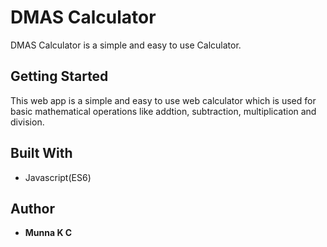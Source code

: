 # DMAS Calculator
 DMAS Calculator is a simple and easy to use Calculator.
 
## Getting Started
 This web app is a simple and easy to use web calculator which is used for basic mathematical operations like addtion, subtraction, multiplication and division.

## Built With
* Javascript(ES6)

## Author
* **Munna K C**

